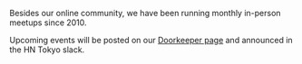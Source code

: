 <!--
.. title: Events
.. slug: events
.. date: 2023-05-30 11:58:51 UTC+09:00
.. tags: 
.. category: 
.. link: 
.. description: 
.. type: text
-->

Besides our online community, we have been running monthly in-person meetups since 2010.

Upcoming events will be posted on our [Doorkeeper page](https://hntokyo.doorkeeper.jp) and announced in the HN Tokyo slack.